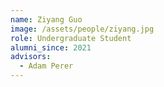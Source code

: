 ```yaml
---
name: Ziyang Guo
image: /assets/people/ziyang.jpg
role: Undergraduate Student
alumni_since: 2021
advisors:
  - Adam Perer
---
```

